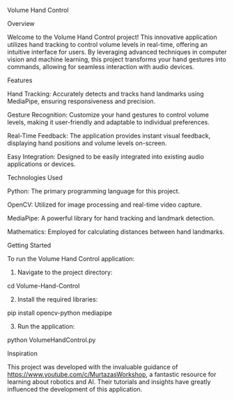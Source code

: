 Volume Hand Control

Overview

Welcome to the Volume Hand Control project! This innovative application utilizes hand tracking to control volume levels in real-time, offering an intuitive interface for users. By leveraging advanced techniques in computer vision and machine learning, this project transforms your hand gestures into commands, allowing for seamless interaction with audio devices.

Features

Hand Tracking: Accurately detects and tracks hand landmarks using MediaPipe, ensuring responsiveness and precision.

Gesture Recognition: Customize your hand gestures to control volume levels, making it user-friendly and adaptable to individual preferences.

Real-Time Feedback: The application provides instant visual feedback, displaying hand positions and volume levels on-screen.

Easy Integration: Designed to be easily integrated into existing audio applications or devices.

Technologies Used

Python: The primary programming language for this project.

OpenCV: Utilized for image processing and real-time video capture.

MediaPipe: A powerful library for hand tracking and landmark detection.

Mathematics: Employed for calculating distances between hand landmarks.

Getting Started

To run the Volume Hand Control application:

1. Navigate to the project directory:

cd Volume-Hand-Control

2. Install the required libraries:

pip install opencv-python mediapipe

3. Run the application:

python VolumeHandControl.py

Inspiration

This project was developed with the invaluable guidance of https://www.youtube.com/c/MurtazasWorkshop, a fantastic resource for learning about robotics and AI. Their tutorials and insights have greatly influenced the development of this application.
